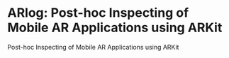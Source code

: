 # ARlog: Post-hoc Inspecting of Mobile AR Applications using ARKit
Post-hoc Inspecting of Mobile AR Applications using ARKit 
